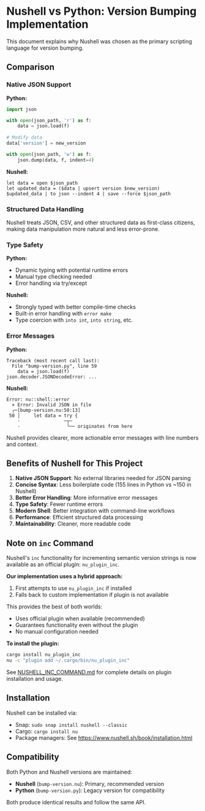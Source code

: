 # Nushell vs Python: Version Bumping Implementation

This document explains why Nushell was chosen as the primary scripting language for version bumping.

## Comparison

### Native JSON Support

**Python:**
```python
import json

with open(json_path, 'r') as f:
    data = json.load(f)
    
# Modify data
data['version'] = new_version

with open(json_path, 'w') as f:
    json.dump(data, f, indent=4)
```

**Nushell:**
```nushell
let data = open $json_path
let updated_data = ($data | upsert version $new_version)
$updated_data | to json --indent 4 | save --force $json_path
```

### Structured Data Handling

Nushell treats JSON, CSV, and other structured data as first-class citizens, making data manipulation more natural and less error-prone.

### Type Safety

**Python:**
- Dynamic typing with potential runtime errors
- Manual type checking needed
- Error handling via try/except

**Nushell:**
- Strongly typed with better compile-time checks
- Built-in error handling with `error make`
- Type coercion with `into int`, `into string`, etc.

### Error Messages

**Python:**
```
Traceback (most recent call last):
  File "bump-version.py", line 59
    data = json.load(f)
json.decoder.JSONDecodeError: ...
```

**Nushell:**
```
Error: nu::shell::error
  × Error: Invalid JSON in file
  ╭─[bump-version.nu:50:13]
 50 │     let data = try {
    ·                ─┬─
    ·                 ╰── originates from here
```

Nushell provides clearer, more actionable error messages with line numbers and context.

## Benefits of Nushell for This Project

1. **Native JSON Support**: No external libraries needed for JSON parsing
2. **Concise Syntax**: Less boilerplate code (155 lines in Python vs ~150 in Nushell)
3. **Better Error Handling**: More informative error messages
4. **Type Safety**: Fewer runtime errors
5. **Modern Shell**: Better integration with command-line workflows
6. **Performance**: Efficient structured data processing
7. **Maintainability**: Cleaner, more readable code

## Note on `inc` Command

Nushell's `inc` functionality for incrementing semantic version strings is now available as an official plugin: `nu_plugin_inc`.

**Our implementation uses a hybrid approach:**
1. First attempts to use `nu_plugin_inc` if installed
2. Falls back to custom implementation if plugin is not available

This provides the best of both worlds:
- Uses official plugin when available (recommended)
- Guarantees functionality even without the plugin
- No manual configuration needed

**To install the plugin:**
```bash
cargo install nu_plugin_inc
nu -c "plugin add ~/.cargo/bin/nu_plugin_inc"
```

See [NUSHELL_INC_COMMAND.md](./NUSHELL_INC_COMMAND.md) for complete details on plugin installation and usage.

## Installation

Nushell can be installed via:
- Snap: `sudo snap install nushell --classic`
- Cargo: `cargo install nu`
- Package managers: See https://www.nushell.sh/book/installation.html

## Compatibility

Both Python and Nushell versions are maintained:
- **Nushell** (`bump-version.nu`): Primary, recommended version
- **Python** (`bump-version.py`): Legacy version for compatibility

Both produce identical results and follow the same API.
